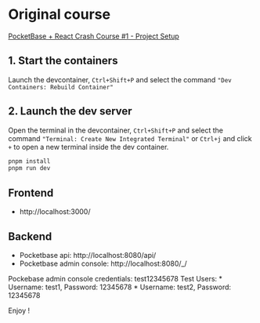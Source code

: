 # Original course

[PocketBase + React Crash Course #1 - Project Setup](https://www.youtube.com/watch?v=ynffHrfYmC4&list=PLipzIa2sjtLwDFbX_HMH52SKJpiAx9Xrv)



## 1. Start the containers

Launch the devcontainer, `Ctrl+Shift+P`  and select the command `"Dev Containers: Rebuild Container"`


## 2. Launch the dev server

Open the terminal in the devcontainer, `Ctrl+Shift+P`  and select the command `"Terminal: Create New Integrated Terminal"`
or `Ctrl+j` and click `+` to open a new terminal inside the dev container.

```bash
pnpm install
pnpm run dev
```


## Frontend

* http://localhost:3000/

## Backend

* Pocketbase api: http://localhost:8080/api/
* Pocketbase admin console: http://localhost:8080/_/


Pockebase admin console credentials: test12345678
Test Users:
    * Username: test1, Password: 12345678
    * Username: test2, Password: 12345678

Enjoy !




